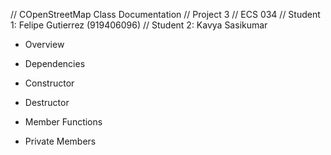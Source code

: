 // COpenStreetMap Class Documentation
// Project 3
// ECS 034
// Student 1: Felipe Gutierrez (919406096)
// Student 2: Kavya Sasikumar

- Overview


- Dependencies


- Constructor


- Destructor


- Member Functions


- Private Members